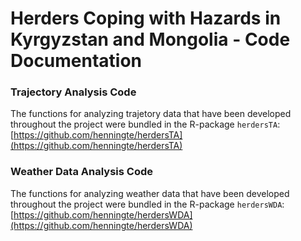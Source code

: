 # Herders Coping with Hazards in Kyrgyzstan and Mongolia - Code Documentation



### Trajectory Analysis Code
The functions for analyzing trajetory data that have been developed throughout the project were bundled in the R-package `herdersTA`: [https://github.com/henningte/herdersTA](https://github.com/henningte/herdersTA)


### Weather Data Analysis Code
The functions for analyzing weather data that have been developed throughout the project were bundled in the R-package `herdersWDA`: [https://github.com/henningte/herdersWDA](https://github.com/henningte/herdersWDA)